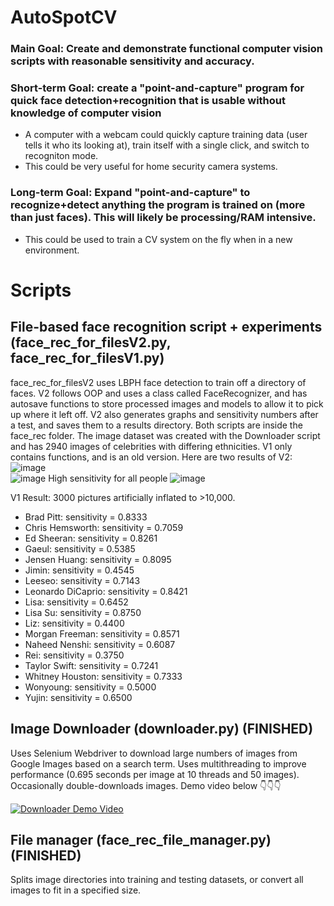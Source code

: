 # AutoSpotCV

### Main Goal: Create and demonstrate functional computer vision scripts with reasonable sensitivity and accuracy. 
### Short-term Goal: create a "point-and-capture" program for quick face detection+recognition that is usable without knowledge of computer vision
- A computer with a webcam could quickly capture training data (user tells it who its looking at), train itself with a single click, and switch to recogniton mode.
- This could be very useful for home security camera systems.
### Long-term Goal: Expand "point-and-capture" to recognize+detect anything the program is trained on (more than just faces). This will likely be processing/RAM intensive.
 - This could be used to train a CV system on the fly when in a new environment.

# Scripts

## File-based face recognition script + experiments (face_rec_for_filesV2.py, face_rec_for_filesV1.py)
face_rec_for_filesV2 uses LBPH face detection to train off a directory of faces. V2 follows OOP and uses a class called FaceRecognizer, and has autosave functions to store processed images and models to allow it to pick up where it left off. V2 also generates graphs and sensitivity numbers after a test, and saves them to a results directory.
Both scripts are inside the face_rec folder. The image dataset was created with the Downloader script and has 2940 images of celebrities with differing ethnicities. V1 only contains functions, and is an old version. 
Here are two results of V2:
![image](https://github.com/user-attachments/assets/be9d5abd-f999-4bd2-b9df-a416cd0df7b4)\
![image](https://github.com/user-attachments/assets/f43df9f8-cd77-41ca-a506-a46186f808f9)
High sensitivity for all people
![image](https://github.com/user-attachments/assets/178880c9-0420-4386-b418-a66593b1cd52)




V1 Result:
3000 pictures artificially inflated to >10,000.
- Brad Pitt: sensitivity = 0.8333
- Chris Hemsworth: sensitivity = 0.7059
- Ed Sheeran: sensitivity = 0.8261
- Gaeul: sensitivity = 0.5385
- Jensen Huang: sensitivity = 0.8095
- Jimin: sensitivity = 0.4545
- Leeseo: sensitivity = 0.7143
- Leonardo DiCaprio: sensitivity = 0.8421
- Lisa: sensitivity = 0.6452
- Lisa Su: sensitivity = 0.8750
- Liz: sensitivity = 0.4400
- Morgan Freeman: sensitivity = 0.8571
- Naheed Nenshi: sensitivity = 0.6087
- Rei: sensitivity = 0.3750
- Taylor Swift: sensitivity = 0.7241
- Whitney Houston: sensitivity = 0.7333
- Wonyoung: sensitivity = 0.5000
- Yujin: sensitivity = 0.6500



## Image Downloader (downloader.py) (FINISHED) 
Uses Selenium Webdriver to download large numbers of images from Google Images based on a search term. Uses multithreading to improve performance (0.695 seconds per image at 10 threads and 50 images). Occasionally double-downloads images. Demo video below 👇👇👇 

[![Downloader Demo Video](https://img.youtube.com/vi/U-La3EGI8As/maxresdefault.jpg)](https://youtu.be/U-La3EGI8As)

## File manager (face_rec_file_manager.py) (FINISHED) 
Splits image directories into training and testing datasets, or convert all images to fit in a specified size.

